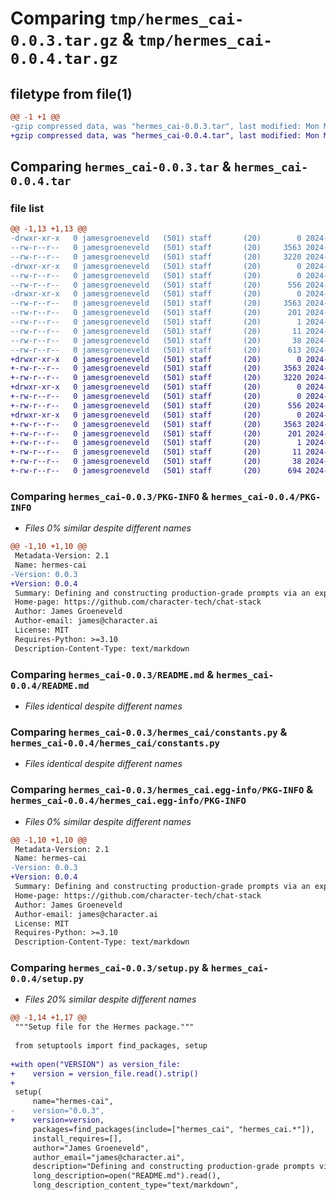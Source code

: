 # Comparing `tmp/hermes_cai-0.0.3.tar.gz` & `tmp/hermes_cai-0.0.4.tar.gz`

## filetype from file(1)

```diff
@@ -1 +1 @@
-gzip compressed data, was "hermes_cai-0.0.3.tar", last modified: Mon May 20 20:59:08 2024, max compression
+gzip compressed data, was "hermes_cai-0.0.4.tar", last modified: Mon May 20 21:50:06 2024, max compression
```

## Comparing `hermes_cai-0.0.3.tar` & `hermes_cai-0.0.4.tar`

### file list

```diff
@@ -1,13 +1,13 @@
-drwxr-xr-x   0 jamesgroeneveld   (501) staff       (20)        0 2024-05-20 20:59:08.904085 hermes_cai-0.0.3/
--rw-r--r--   0 jamesgroeneveld   (501) staff       (20)     3563 2024-05-20 20:59:08.903880 hermes_cai-0.0.3/PKG-INFO
--rw-r--r--   0 jamesgroeneveld   (501) staff       (20)     3220 2024-05-20 20:22:55.000000 hermes_cai-0.0.3/README.md
-drwxr-xr-x   0 jamesgroeneveld   (501) staff       (20)        0 2024-05-20 20:59:08.902885 hermes_cai-0.0.3/hermes_cai/
--rw-r--r--   0 jamesgroeneveld   (501) staff       (20)        0 2024-05-20 20:22:55.000000 hermes_cai-0.0.3/hermes_cai/__init__.py
--rw-r--r--   0 jamesgroeneveld   (501) staff       (20)      556 2024-05-20 20:54:56.000000 hermes_cai-0.0.3/hermes_cai/constants.py
-drwxr-xr-x   0 jamesgroeneveld   (501) staff       (20)        0 2024-05-20 20:59:08.903707 hermes_cai-0.0.3/hermes_cai.egg-info/
--rw-r--r--   0 jamesgroeneveld   (501) staff       (20)     3563 2024-05-20 20:59:08.000000 hermes_cai-0.0.3/hermes_cai.egg-info/PKG-INFO
--rw-r--r--   0 jamesgroeneveld   (501) staff       (20)      201 2024-05-20 20:59:08.000000 hermes_cai-0.0.3/hermes_cai.egg-info/SOURCES.txt
--rw-r--r--   0 jamesgroeneveld   (501) staff       (20)        1 2024-05-20 20:59:08.000000 hermes_cai-0.0.3/hermes_cai.egg-info/dependency_links.txt
--rw-r--r--   0 jamesgroeneveld   (501) staff       (20)       11 2024-05-20 20:59:08.000000 hermes_cai-0.0.3/hermes_cai.egg-info/top_level.txt
--rw-r--r--   0 jamesgroeneveld   (501) staff       (20)       38 2024-05-20 20:59:08.904124 hermes_cai-0.0.3/setup.cfg
--rw-r--r--   0 jamesgroeneveld   (501) staff       (20)      613 2024-05-20 20:58:51.000000 hermes_cai-0.0.3/setup.py
+drwxr-xr-x   0 jamesgroeneveld   (501) staff       (20)        0 2024-05-20 21:50:06.250128 hermes_cai-0.0.4/
+-rw-r--r--   0 jamesgroeneveld   (501) staff       (20)     3563 2024-05-20 21:50:06.249961 hermes_cai-0.0.4/PKG-INFO
+-rw-r--r--   0 jamesgroeneveld   (501) staff       (20)     3220 2024-05-20 20:22:55.000000 hermes_cai-0.0.4/README.md
+drwxr-xr-x   0 jamesgroeneveld   (501) staff       (20)        0 2024-05-20 21:50:06.248967 hermes_cai-0.0.4/hermes_cai/
+-rw-r--r--   0 jamesgroeneveld   (501) staff       (20)        0 2024-05-20 20:22:55.000000 hermes_cai-0.0.4/hermes_cai/__init__.py
+-rw-r--r--   0 jamesgroeneveld   (501) staff       (20)      556 2024-05-20 20:54:56.000000 hermes_cai-0.0.4/hermes_cai/constants.py
+drwxr-xr-x   0 jamesgroeneveld   (501) staff       (20)        0 2024-05-20 21:50:06.249793 hermes_cai-0.0.4/hermes_cai.egg-info/
+-rw-r--r--   0 jamesgroeneveld   (501) staff       (20)     3563 2024-05-20 21:50:06.000000 hermes_cai-0.0.4/hermes_cai.egg-info/PKG-INFO
+-rw-r--r--   0 jamesgroeneveld   (501) staff       (20)      201 2024-05-20 21:50:06.000000 hermes_cai-0.0.4/hermes_cai.egg-info/SOURCES.txt
+-rw-r--r--   0 jamesgroeneveld   (501) staff       (20)        1 2024-05-20 21:50:06.000000 hermes_cai-0.0.4/hermes_cai.egg-info/dependency_links.txt
+-rw-r--r--   0 jamesgroeneveld   (501) staff       (20)       11 2024-05-20 21:50:06.000000 hermes_cai-0.0.4/hermes_cai.egg-info/top_level.txt
+-rw-r--r--   0 jamesgroeneveld   (501) staff       (20)       38 2024-05-20 21:50:06.250175 hermes_cai-0.0.4/setup.cfg
+-rw-r--r--   0 jamesgroeneveld   (501) staff       (20)      694 2024-05-20 21:28:43.000000 hermes_cai-0.0.4/setup.py
```

### Comparing `hermes_cai-0.0.3/PKG-INFO` & `hermes_cai-0.0.4/PKG-INFO`

 * *Files 0% similar despite different names*

```diff
@@ -1,10 +1,10 @@
 Metadata-Version: 2.1
 Name: hermes-cai
-Version: 0.0.3
+Version: 0.0.4
 Summary: Defining and constructing production-grade prompts via an expressive templating engine.
 Home-page: https://github.com/character-tech/chat-stack
 Author: James Groeneveld
 Author-email: james@character.ai
 License: MIT
 Requires-Python: >=3.10
 Description-Content-Type: text/markdown
```

### Comparing `hermes_cai-0.0.3/README.md` & `hermes_cai-0.0.4/README.md`

 * *Files identical despite different names*

### Comparing `hermes_cai-0.0.3/hermes_cai/constants.py` & `hermes_cai-0.0.4/hermes_cai/constants.py`

 * *Files identical despite different names*

### Comparing `hermes_cai-0.0.3/hermes_cai.egg-info/PKG-INFO` & `hermes_cai-0.0.4/hermes_cai.egg-info/PKG-INFO`

 * *Files 0% similar despite different names*

```diff
@@ -1,10 +1,10 @@
 Metadata-Version: 2.1
 Name: hermes-cai
-Version: 0.0.3
+Version: 0.0.4
 Summary: Defining and constructing production-grade prompts via an expressive templating engine.
 Home-page: https://github.com/character-tech/chat-stack
 Author: James Groeneveld
 Author-email: james@character.ai
 License: MIT
 Requires-Python: >=3.10
 Description-Content-Type: text/markdown
```

### Comparing `hermes_cai-0.0.3/setup.py` & `hermes_cai-0.0.4/setup.py`

 * *Files 20% similar despite different names*

```diff
@@ -1,14 +1,17 @@
 """Setup file for the Hermes package."""
 
 from setuptools import find_packages, setup
 
+with open("VERSION") as version_file:
+    version = version_file.read().strip()
+
 setup(
     name="hermes-cai",
-    version="0.0.3",
+    version=version,
     packages=find_packages(include=["hermes_cai", "hermes_cai.*"]),
     install_requires=[],
     author="James Groeneveld",
     author_email="james@character.ai",
     description="Defining and constructing production-grade prompts via an expressive templating engine.",
     long_description=open("README.md").read(),
     long_description_content_type="text/markdown",
```

